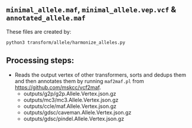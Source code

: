 
## `minimal_allele.maf`, `minimal_allele.vep.vcf` & `annotated_allele.maf`

These files are created by:

```
python3 transform/allele/harmonize_alleles.py
```

## Processing steps:

* Reads the output vertex of other transformers, sorts and dedups them and then annotates them by running `maf2maf.pl` from https://github.com/mskcc/vcf2maf.
  * outputs/g2p/g2p.Allele.Vertex.json.gz
  * outputs/mc3/mc3.Allele.Vertex.json.gz
  * outputs/ccle/maf.Allele.Vertex.json.gz
  * outputs/gdsc/caveman.Allele.Vertex.json.gz
  * outputs/gdsc/pindel.Allele.Vertex.json.gz
